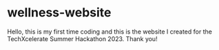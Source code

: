 # wellness-website 
Hello, this is my first time coding and this is the website I created for the TechXcelerate Summer Hackathon 2023. Thank you!
